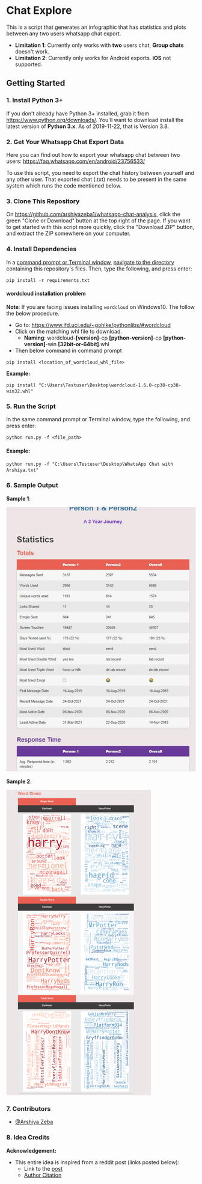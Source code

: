 # Chat Explore

This is a script that generates an infographic that has statistics and plots between any two users whatsapp chat export.

- **Limitation 1**: Currently only works with **two** users chat, **Group chats** doesn't work.
- **Limitation 2**: Currently only works for Android exports. **iOS** not supported.

## Getting Started

### 1. Install Python 3+

If you don't already have Python 3+ installed, grab it from <https://www.python.org/downloads/>. You'll want to download install the latest version of **Python 3.x**. As of 2019-11-22, that is Version 3.8.

### 2. Get Your Whatsapp Chat Export Data
Here you can find out how to export your whatsapp chat between two users: <https://faq.whatsapp.com/en/android/23756533/></br>

To use this script, you need to export the chat history between yourself and any other user.
That exported chat (.txt) needs to be present in the same system which runs the code mentioned below.

### 3. Clone This Repository

On <https://github.com/arshiyazeba1/whatsapp-chat-analysis>, click the green "Clone or Download" button at the top right of the page. If you want to get started with this script more quickly, click the "Download ZIP" button, and extract the ZIP somewhere on your computer.

### 4. Install Dependencies

In a [command prompt or Terminal window](https://tutorial.djangogirls.org/en/intro_to_command_line/#what-is-the-command-line), [navigate to the directory](https://tutorial.djangogirls.org/en/intro_to_command_line/#change-current-directory) containing this repository's files. Then, type the following, and press enter:

```shell
pip install -r requirements.txt
```

#### wordcloud installation problem
**Note**: If you are facing issues installing `wordcloud` on Windows10. The follow the below procedure.

- Go to: https://www.lfd.uci.edu/~gohlke/pythonlibs/#wordcloud
- Click on the matching whl file to download.
    - **Naming**: wordcloud-**[version]**-cp **[python-version]**-cp **[python-version]**-win **[32bit-or-64bit]**.whl
- Then below command in command prompt

```shell
pip install <location_of_wordcloud_whl_file>
```

**Example:**

```shell
pip install "C:\Users\Testuser\Desktop\wordcloud-1.6.0-cp38-cp38-win32.whl"
```


### 5. Run the Script

In the same command prompt or Terminal window, type the following, and press enter:

```shell
python run.py -f <file_path>
```

#### Example:
```shell
python run.py -f "C:\Users\Testuser\Desktop\WhatsApp Chat with Arshiya.txt"
```

### 6. Sample Output

**Sample 1**:

![Sample 1 Text](https://github.com/arshiyazeba1/whatsapp-chat-analysis/blob/review1/samples/SS1.JPG "Output Sample 1")

**Sample 2**:

![Sample 2 Text](https://github.com/arshiyazeba1/whatsapp-chat-analysis/blob/review1/samples/ss2.PNG "Output Sample 2")


### 7. Contributors

- [@Arshiya Zeba](https://www.github.com/arshiyazeba1)

### 8. Idea Credits

**Acknowledgement:**

- This entire idea is inspired from a reddit post (links posted below):
    - Link to the [post](https://www.reddit.com/r/dataisbeautiful/comments/aiahpx/another_1_year_whatsapp_chat_visualization_oc/)
    - [Author Citation](https://www.reddit.com/r/dataisbeautiful/comments/aiahpx/another_1_year_whatsapp_chat_visualization_oc/eem8gke/)
